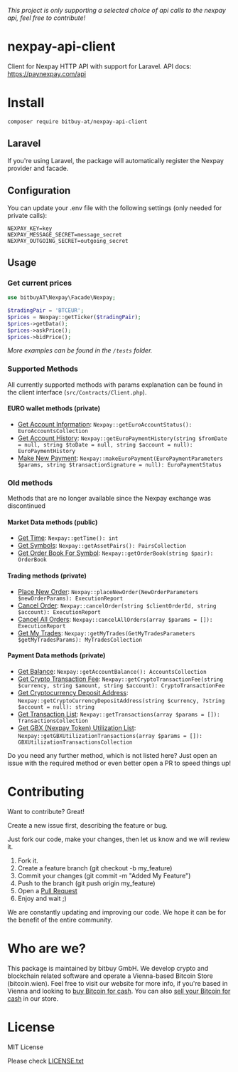 _This project is only supporting a selected choice of api calls to the nexpay api, feel free to contribute!_

# nexpay-api-client

Client for Nexpay HTTP API with support for Laravel.
API docs: https://paynexpay.com/api

# Install

`composer require bitbuy-at/nexpay-api-client`

## Laravel

If you're using Laravel, the package will automatically register the Nexpay provider and facade.


## Configuration

You can update your .env file with the following settings (only needed for private calls):

```
NEXPAY_KEY=key
NEXPAY_MESSAGE_SECRET=message_secret
NEXPAY_OUTGOING_SECRET=outgoing_secret
```

## Usage

### Get current prices

```php
use bitbuyAT\Nexpay\Facade\Nexpay;

$tradingPair = 'BTCEUR';
$prices = Nexpay::getTicker($tradingPair);
$prices->getData();
$prices->askPrice();
$prices->bidPrice();
```

_More examples can be found in the `/tests` folder._

### Supported Methods

All currently supported methods with params explanation can be found in the client interface (`src/Contracts/Client.php`).

#### EURO wallet methods (private)

- [Get Account Information](https://paynexpay.com/api/#get-account-information): `Nexpay::getEuroAccountStatus(): EuroAccountsCollection`
- [Get Account History](https://paynexpay.com/api/#get-account-history): `Nexpay::getEuroPaymentHistory(string $fromDate = null, string $toDate = null, string $account = null): EuroPaymentHistory`
- [Make New Payment](https://paynexpay.com/api/#make-new-payment): `Nexpay::makeEuroPayment(EuroPaymentParameters $params, string $transactionSignature = null): EuroPaymentStatus`

### Old methods

Methods that are no longer available since the Nexpay exchange was discontinued

#### Market Data methods (public)

- [Get Time](https://globitex.com/api/#restGetTime): `Nexpay::getTime(): int`
- [Get Symbols](https://globitex.com/api/#restGetSymbols): `Nexpay::getAssetPairs(): PairsCollection`
- [Get Order Book For Symbol](https://globitex.com/api/#restGetOrderBook): `Nexpay::getOrderBook(string $pair): OrderBook`

#### Trading methods (private)

- [Place New Order](https://globitex.com/api/#PlaceNewOrder): `Nexpay::placeNewOrder(NewOrderParameters $newOrderParams): ExecutionReport`
- [Cancel Order](https://globitex.com/api/#CancelOrder): `Nexpay::cancelOrder(string $clientOrderId, string $account): ExecutionReport`
- [Cancel All Orders](https://globitex.com/api/#CancelAllOrders): `Nexpay::cancelAllOrders(array $params = []): ExecutionReport`
- [Get My Trades](https://globitex.com/api/#GetMyTrades): `Nexpay::getMyTrades(GetMyTradesParameters $getMyTradesParams): MyTradesCollection`

#### Payment Data methods (private)

- [Get Balance](https://globitex.com/api/#GetBalance): `Nexpay::getAccountBalance(): AccountsCollection`
- [Get Crypto Transaction Fee](https://globitex.com/api/#CryptoAddressGet): `Nexpay::getCryptoTransactionFee(string $currency, string $amount, string $account): CryptoTransactionFee`
- [Get Cryptocurrency Deposit Address](https://globitex.com/api/#CryptoAddressGet): `Nexpay::getCryptoCurrencyDepositAddress(string $currency, ?string $account = null): string`
- [Get Transaction List](https://globitex.com/api/#GetTransactionList): `Nexpay::getTransactions(array $params = []): TransactionsCollection`
- [Get GBX (Nexpay Token) Utilization List](https://globitex.com/api/#GbxUtilizationList): `Nexpay::getGBXUtilizationTransactions(array $params = []): GBXUtilizationTransactionsCollection`

Do you need any further method, which is not listed here? Just open an issue with the required method or even better open a PR to speed things up!

# Contributing

Want to contribute? Great!

Create a new issue first, describing the feature or bug.

Just fork our code, make your changes, then let us know and we will review it.

1. Fork it.
2. Create a feature branch (git checkout -b my_feature)
3. Commit your changes (git commit -m "Added My Feature")
4. Push to the branch (git push origin my_feature)
5. Open a [Pull Request](https://github.com/bitbuyAT/nexpay-api-client/compare)
6. Enjoy and wait ;)

We are constantly updating and improving our code. We hope it can be for the benefit of the entire community.

# Who are we?

This package is maintained by bitbuy GmbH. We develop crypto and blockchain related software and operate a Vienna-based Bitcoin Store (bitcoin.wien). Feel free to visit our website for more info, if you're based in Vienna and looking to [buy Bitcoin for cash](https://www.bitcoin.wien/buy/bitcoin/). You can also [sell your Bitcoin for cash](https://www.bitcoin.wien/sell/bitcoin/) in our store.

# License

MIT License

Please check [LICENSE.txt](https://github.com/bitbuyAT/nexpay-api-client/blob/master/LICENSE.txt)
